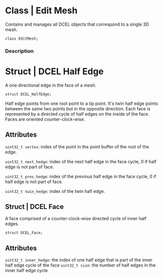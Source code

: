# **Class** | Edit Mesh
Contains and manages all DCEL objects that correspond to a single 3D mesh.
```
class EditMesh;
```

### Description 

# **Struct** | DCEL Half Edge
A one directional edge in the face of a mesh.
```
struct DCEL_HalfEdge;
```
Half edge points from one root point to a tip point. It's twin half edge points between the same two points but in the opposite direction. Each face is represented by a directed cycle of half edges on the inside of the face. Faces are oriented counter-clock-wise.

## Attributes
`uint32_t vertex`: index of the point in the point buffer of the root of the edge.

`uint32_t next_hedge`: index of the next half edge in the face cycle, 0 if half edge is not part of face.

`uint32_t prev_hedge`: index of the previous half edge in the face cycle, 0 if half edge is not part of face.

`uint32_t twin_hedge`: index of the twin half edge.

## **Struct** | DCEL Face
A face comprised of a counter-clock-wise directed cycle of inner half edges.
```
struct DCEL_Face;
```

## Attributes
`uint32_t inner_hedge`: the index of one half edge that is part of the inner half edge cycle of the face
`uint32_t size`: the number of half edges in the inner half edge cycle

